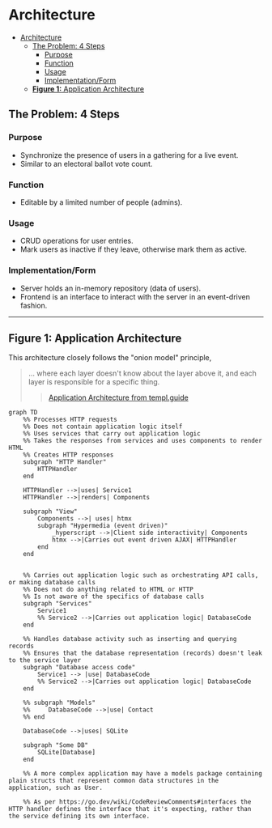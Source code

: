 # Architecture

- [Architecture](#architecture)
  - [The Problem: 4 Steps](#the-problem-4-steps)
    - [Purpose](#purpose)
    - [Function](#function)
    - [Usage](#usage)
    - [Implementation/Form](#implementationform)
  - [**Figure 1:** Application Architecture](#figure-1-application-architecture)

## The Problem: 4 Steps

### Purpose

- Synchronize the presence of users in a gathering for a live event.
- Similar to an electoral ballot vote count.

### Function

- Editable by a limited number of people (admins).

### Usage

- CRUD operations for user entries.
- Mark users as inactive if they leave, otherwise mark them as active.

### Implementation/Form

- Server holds an in-memory repository (data of users).
- Frontend is an interface to interact with the server in an event-driven fashion.

---

## **Figure 1:** Application Architecture

This architecture closely follows the "onion model" principle,
> ... where each layer doesn't know about the layer above it, and each layer is responsible for a specific thing.
>> [Application Architecture from templ.guide](https://templ.guide/project-structure/project-structure/#application-architecture)

```mermaid
graph TD
    %% Processes HTTP requests
    %% Does not contain application logic itself
    %% Uses services that carry out application logic
    %% Takes the responses from services and uses components to render HTML
    %% Creates HTTP responses
    subgraph "HTTP Handler"
        HTTPHandler
    end

    HTTPHandler -->|uses| Service1
    HTTPHandler -->|renders| Components

    subgraph "View"
        Components -->| uses| htmx
        subgraph "Hypermedia (event driven)"
            _hyperscript -->|Client side interactivity| Components
            htmx -->|Carries out event driven AJAX| HTTPHandler
        end
    end


    %% Carries out application logic such as orchestrating API calls, or making database calls
    %% Does not do anything related to HTML or HTTP
    %% Is not aware of the specifics of database calls
    subgraph "Services"
        Service1
        %% Service2 -->|Carries out application logic| DatabaseCode
    end

    %% Handles database activity such as inserting and querying records
    %% Ensures that the database representation (records) doesn't leak to the service layer
    subgraph "Database access code"
        Service1 --> |use| DatabaseCode
        %% Service2 -->|Carries out application logic| DatabaseCode
    end

    %% subgraph "Models"
    %%     DatabaseCode -->|use| Contact
    %% end

    DatabaseCode -->|uses| SQLite

    subgraph "Some DB"
        SQLite[Database]
    end

    %% A more complex application may have a models package containing plain structs that represent common data structures in the application, such as User.

    %% As per https://go.dev/wiki/CodeReviewComments#interfaces the HTTP handler defines the interface that it's expecting, rather than the service defining its own interface.
```
